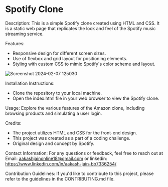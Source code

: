 # Spotify Clone

Description: This is a simple Spotify clone created using HTML and CSS. It is a static web page that replicates the look and feel of the Spotify music streaming service.

Features:
- Responsive design for different screen sizes.
- Use of flexbox and grid layout for positioning elements.
- Styling with custom CSS to mimic Spotify's color scheme and layout.

![Screenshot 2024-02-07 125030](https://github.com/aakasshhh/Spotify-Clone/assets/118706951/0796b9d3-bbdd-4a1c-a0d0-94faa735ab02)


Installation Instructions:
- Clone the repository to your local machine.
- Open the index.html file in your web browser to view the Spotify clone.


Usage: Explore the various features of the Amazon clone, including browsing products and simulating a user login. 

Credits: 
- The project utilizes HTML and CSS for the front-end design.
- This project was created as a part of a coding challenge.
- Original design and concept by Spotify.

Contact Information: For any questions or feedback, feel free to reach out at Email: aakashjainonline18@gmail.com or linkedin: https://www.linkedin.com/in/aakash-jain-bb7336254/

Contribution Guidelines: If you'd like to contribute to this project, please refer to the guidelines in the CONTRIBUTING.md file.
